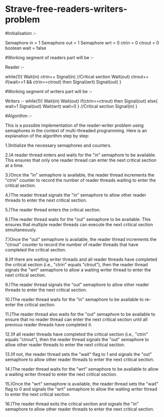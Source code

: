# Strave-free-readers-writers-problem

#Initialisation :- 

Semaphore in = 1
Semaphore out = 1
Semaphore wrt = 0
ctrin = 0
ctrout = 0
boolean wait = false 

#Working segment of readers part will be :- 

Reader :- 

while(1){
Wait(in)
ctrin++
Signal(in)
//Critical section
Wait(out)
ctrout++
if(wait==1 && ctrin==ctrout)
    then Signal(wrt)
Signal(out)
}

#Working segment of writers part will be :- 

Writers :-
while(1){
Wait(in)
Wait(out)
if(ctrin==ctrout)
   then Signal(out)
else{
   wait=1
   Signal(out)
   Wait(wrt)
   wait=0
}
//Critical section
Signal(in) 
}

#Algorithm :- 

This is a possible implementation of the reader-writer problem using semaphores in the context of multi-threaded programming. Here is an explanation of the algorithm step by step:

1.)Initialize the necessary semaphores and counters.

2.)A reader thread enters and waits for the "in" semaphore to be available. This ensures that only one reader thread can enter the next critical section at a time.

3.)Once the "in" semaphore is available, the reader thread increments the "ctrin" counter to record the number of reader threads waiting to enter the critical section.

4.)The reader thread signals the "in" semaphore to allow other reader threads to enter the next critical section.

5.)The reader thread enters the critical section.

6.)The reader thread waits for the "out" semaphore to be available. This ensures that multiple reader threads can execute the next critical section simultaneously.

7.)Once the "out" semaphore is available, the reader thread increments the "ctrout" counter to record the number of reader threads that have completed the critical section.

8.)If there are waiting writer threads and all reader threads have completed the critical section (i.e., "ctrin" equals "ctrout"), then the reader thread signals the "wrt" semaphore to allow a waiting writer thread to enter the next critical section.

9.)The reader thread signals the "out" semaphore to allow other reader threads to enter the next critical section.

10.)The reader thread waits for the "in" semaphore to be available to re-enter the critical section.

11.)The reader thread also waits for the "out" semaphore to be available to ensure that no reader thread can enter the next critical section until all previous reader threads have completed it.

12.)If all reader threads have completed the critical section (i.e., "ctrin" equals "ctrout"), then the reader thread signals the "out" semaphore to allow other reader threads to enter the next critical section.

13.)If not, the reader thread sets the "wait" flag to 1 and signals the "out" semaphore to allow other reader threads to enter the next critical section.

14.)The reader thread waits for the "wrt" semaphore to be available to allow a waiting writer thread to enter the next critical section.

15.)Once the "wrt" semaphore is available, the reader thread sets the "wait" flag to 0 and signals the "wrt" semaphore to allow the waiting writer thread to enter the next critical section.

16.)The reader thread exits the critical section and signals the "in" semaphore to allow other reader threads to enter the next critical section.

